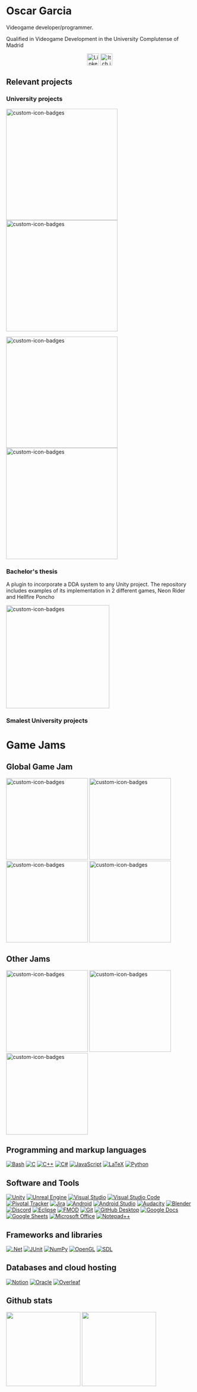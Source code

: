 # Oscar Garcia
Videogame developer/programmer.

Qualified in Videogame Development in the University Complutense of Madrid
<p align="center">
  <a href="https://www.linkedin.com/in/oscar-garcia-castro/"><img width="32px" alt="Linkedin" title="Linkedin" src="https://github.com/user-attachments/assets/e9777553-8622-4e94-88e8-1be21d320dcf"/></a>
  <a href="https://oskar200130.itch.io/"><img width="32px" alt="Itch.io" title="Itch.io" src="https://github.com/user-attachments/assets/75a0e993-977f-463c-9d91-4242af20389d"/></a>
</p>

## Relevant projects
### University projects
<a href="https://github.com/Proyectos1-FDI-UCM/Neon_Rider"><img width="300" src="https://denvercoder1-github-readme-stats.vercel.app/api/pin?username=Proyectos1-FDI-UCM&repo=Neon_Rider&theme=radical" alt="custom-icon-badges"></a>
<a href="https://github.com/sergimol/The-Squeakship"><img width="300" src="https://denvercoder1-github-readme-stats.vercel.app/api/pin?username=sergimol&repo=The-Squeakship&theme=radical" alt="custom-icon-badges"></a>

<a href="https://github.com/Juegos-ASADOS/El-Horno"><img width="300" src="https://denvercoder1-github-readme-stats.vercel.app/api/pin?username=Juegos-ASADOS&repo=El-Horno&theme=radical" alt="custom-icon-badges"></a>
<a href="https://github.com/Juegos-ASADOS/Donde-esta-la-puta-leche"><img width="300" src="https://denvercoder1-github-readme-stats.vercel.app/api/pin?username=Juegos-ASADOS&repo=Donde-esta-la-puta-leche&theme=radical" alt="custom-icon-badges"></a>

### Bachelor's thesis
A plugin to incorporate a DDA system to any Unity project. The repository includes examples of its implementation in 2 different games, Neon Rider and Hellfire Poncho

<a href="https://github.com/TFG-DDA/DDA"><img width="278" src="https://denvercoder1-github-readme-stats.vercel.app/api/pin?username=TFG-DDA&repo=DDA&theme=radical" alt="custom-icon-badges"></a>

### Smalest University projects


# Game Jams
## Global Game Jam
<a href="https://github.com/Juegos-ASADOS/PingPongPa"><img width="220" src="https://denvercoder1-github-readme-stats.vercel.app/api/pin?username=Juegos-ASADOS&repo=PingPongPa&theme=radical" alt="custom-icon-badges"></a>
<a href="https://github.com/Juegos-ASADOS/Lemon"><img width="220" src="https://denvercoder1-github-readme-stats.vercel.app/api/pin?username=Juegos-ASADOS&repo=Lemon&theme=radical" alt="custom-icon-badges"></a>
<a href="https://github.com/Juegos-ASADOS/Antodo-Gas"><img width="220" src="https://denvercoder1-github-readme-stats.vercel.app/api/pin?username=Juegos-ASADOS&repo=Antodo-Gas&theme=radical" alt="custom-icon-badges"></a>
<a href="https://github.com/sergimol/Where-The-Hell-Is-It"><img width="220" src="https://denvercoder1-github-readme-stats.vercel.app/api/pin?username=sergimol&repo=Where-The-Hell-Is-It&them=radical" alt="custom-icon-badges"></a>

## Other Jams
<a href="https://github.com/oskar200130/Aquelarre-Jam"><img width="220" src="https://denvercoder1-github-readme-stats.vercel.app/api/pin?username=oskar200130&repo=Aquelarre-Jam&theme=radical" alt="custom-icon-badges"></a>
<a href="https://github.com/Lauu029/JamOn2023"><img width="220" src="https://denvercoder1-github-readme-stats.vercel.app/api/pin?username=Lauu029&repo=JamOn2023&theme=radical" alt="custom-icon-badges"></a>
<a href="https://github.com/sergimol/DOMjudge-Simulator"><img width="220" src="https://denvercoder1-github-readme-stats.vercel.app/api/pin?username=sergimol&repo=DOMjudge-Simulator&theme=radical" alt="custom-icon-badges"></a>

## Programming and markup languages
<a href="https://github.com/search?q=user%3Asergimol+language%3Abash"><img alt="Bash" src="https://img.shields.io/badge/Bash-121011.svg?logo=gnu-bash&logoColor=white"></a>
<a href="https://github.com/search?q=user%3Asergimol+language%3Ac"><img alt="C" src="https://custom-icon-badges.demolab.com/badge/C-03599C.svg?logo=c-in-hexagon&logoColor=white"></a>
<a href="https://github.com/search?q=user%3Asergimol+language%3Acpp"><img alt="C++" src="https://custom-icon-badges.demolab.com/badge/C++-9C033A.svg?logo=cpp2&logoColor=white"></a>
<a href="https://github.com/search?q=user%3Asergimol+language%3Acsharp"><img alt="C#" src="https://custom-icon-badges.demolab.com/badge/C%23-68217A.svg?logo=cs2&logoColor=white"></a>
<a href="https://github.com/search?q=user%3Asergimol+language%3Ajavascript"><img alt="JavaScript" src="https://img.shields.io/badge/JavaScript-F7DF1E.svg?logo=javascript&logoColor=black"></a>
<a href="#"><img alt="LaTeX" src="https://img.shields.io/badge/LaTeX-008080.svg?logo=LaTeX&logoColor=white"></a>
<a href="https://github.com/search?q=user%3Asergimol+language%3Apython"><img alt="Python" src="https://img.shields.io/badge/Python-14354C.svg?logo=python&logoColor=white"></a>

## Software and Tools
<a href="#"><img alt="Unity" src="https://img.shields.io/badge/Unity-grey?logo=unity"></a>
<a href="#"><img alt="Unreal Engine" src="https://img.shields.io/badge/Unreal%20Engine-%230E1128?logo=unrealengine"></a>
<a href="#"><img alt="Visual Studio" src="https://img.shields.io/badge/Visual%20Studio-purple"></a>
<a href="#"><img alt="Visual Studio Code" src="https://img.shields.io/badge/Visual%20Studio%20Code-0078d7.svg?logo=visual-studio-code&logoColor=white"></a>
<a href="#"><img alt="Pivotal Tracker" src="https://img.shields.io/badge/Pivotal%20Tracker-%23517A9E?logo=pivotaltracker&logoColor=white"></a>
<a href="#"><img alt="Jira" src="https://img.shields.io/badge/Jira-%230052CC?logo=jira"></a>
<a href="#"><img alt="Android" src="https://img.shields.io/badge/Android-3DDC84?logo=android&logoColor=white"></a>
<a href="#"><img alt="Android Studio" src="https://img.shields.io/badge/Android%20Studio-008678.svg?logo=android-studio&logoColor=white"></a>
<a href="#"><img alt="Audacity" src="https://img.shields.io/badge/-Audacity-0000CC?logo=audacity&logoColor=white"></a>
<a href="#"><img alt="Blender" src="https://img.shields.io/badge/Blender-%23E87D0D?logo=blender&logoColor=white"></a>
<a href="#"><img alt="Discord" src="https://img.shields.io/badge/-Discord-5865F2.svg?logo=discord&logoColor=white"></a>
<a href="#"><img alt="Eclipse" src="https://img.shields.io/badge/Eclipse-%232C2255?logo=eclipseide"></a>
<a href="#"><img alt="FMOD" src="https://img.shields.io/badge/FMOD-%23000000?logo=fmod"></a>
<a href="#"><img alt="Git" src="https://img.shields.io/badge/Git-F05033.svg?logo=git&logoColor=white"></a>
<a href="#"><img alt="GitHub Desktop" src="https://img.shields.io/badge/GitHub%20Desktop-8034A9.svg?logo=github&logoColor=white"></a>
<a href="#"><img alt="Google Docs" src="https://img.shields.io/badge/docs-%234285F4?logo=googledocs&logoColor=white"></a>
<a href="#"><img alt="Google Sheets" src="https://img.shields.io/badge/Sheets-34A853.svg?logo=google%20sheets&logoColor=white"></a>
<a href="#"><img alt="Microsoft Office" src="https://img.shields.io/badge/Microsoft%20Office-blue"></a>
<a href="#"><img alt="Notepad++" src="https://img.shields.io/badge/Notepad%2B%2B-%2390E59A?logo=notepadplusplus&logoColor=white"></a>

## Frameworks and libraries
<a href="#"><img alt=".Net" src="https://img.shields.io/badge/.NET-%23512BD4?logo=dotnet"></a>
<a href="#"><img alt="JUnit" src="https://custom-icon-badges.demolab.com/badge/JUnit-25A162.svg?logo=check-circle&logoColor=white"></a>
<a href="#"><img alt="NumPy" src="https://img.shields.io/badge/Numpy-013243.svg?logo=numpy&logoColor=white"></a>
<a href="#"><img alt="OpenGL" src="https://img.shields.io/badge/OpenGL-%235586A4?logo=opengl&logoColor=white"></a>
<a href="#"><img alt="SDL" src="https://img.shields.io/badge/SDL-navy"></a>

## Databases and cloud hosting
<a href="#"><img alt="Notion" src="https://img.shields.io/badge/Notion-010101.svg?logo=notion&logoColor=white"></a>
<a href="#"><img alt="Oracle" src ="https://img.shields.io/badge/Oracle-F00000.svg?logo=oracle&logoColor=white"></a>
<a href="#"><img alt="Overleaf" src ="https://img.shields.io/badge/Overleaf-%2347A141?logo=overleaf&logoColor=white"></a>

## Github stats
<a><img height=200 align="center" src="https://github-readme-stats.vercel.app/api?username=oskar200130&theme=radical" /></a>
<a><img height=200 align="center" src="https://github-readme-stats.vercel.app/api/top-langs?username=oskar200130&layout=compact&langs_count=8&card_width=320&theme=radical" /></a>
<!--
**oskar200130/oskar200130** is a ✨ _special_ ✨ repository because its `README.md` (this file) appears on your GitHub profile.
-->

